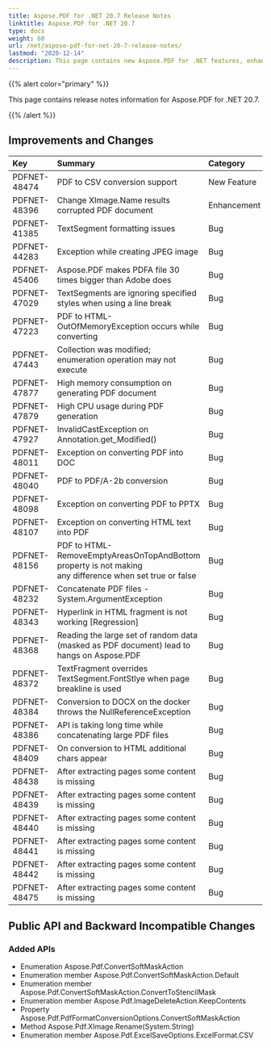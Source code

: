 ```yaml
---
title: Aspose.PDF for .NET 20.7 Release Notes
linktitle: Aspose.PDF for .NET 20.7 
type: docs
weight: 60
url: /net/aspose-pdf-for-net-20-7-release-notes/
lastmod: "2020-12-14"
description: This page contains new Aspose.PDF for .NET features, enhancement, and bug fixes in 2020, version 20.7. 
---
```


{{% alert color="primary" %}} 

This page contains release notes information for Aspose.PDF for .NET 20.7.

{{% /alert %}} 

## Improvements and Changes

|**Key**|**Summary**|**Category**|
| :- | :- | :- |
|PDFNET-48474|PDF to CSV conversion support|New Feature|
|PDFNET-48396|Change XImage.Name results corrupted PDF document|Enhancement|
|PDFNET-41385|TextSegment formatting issues|Bug|
|PDFNET-44283|Exception while creating JPEG image|Bug|
|PDFNET-45406|Aspose.PDF makes PDFA file 30 times bigger than Adobe does|Bug|
|PDFNET-47029|TextSegments are ignoring specified styles when using a line break|Bug|
|PDFNET-47223|PDF to HTML-OutOfMemoryException occurs while converting|Bug|
|PDFNET-47443|Collection was modified; enumeration operation may not execute|Bug|
|PDFNET-47877|High memory consumption on generating PDF document|Bug|
|PDFNET-47879|High CPU usage during PDF generation|Bug|
|PDFNET-47927|InvalidCastException on Annotation.get_Modified()|Bug|
|PDFNET-48011|Exception on converting PDF into DOC|Bug|
|PDFNET-48040|PDF to PDF/A-2b conversion|Bug|
|PDFNET-48098|Exception on converting PDF to PPTX|Bug|
|PDFNET-48107|Exception on converting HTML text into PDF|Bug|
|PDFNET-48156|PDF to HTML-RemoveEmptyAreasOnTopAndBottom property  is not making <br/> any difference when set true or false|Bug|
|PDFNET-48232|Concatenate PDF files - System.ArgumentException|Bug|
|PDFNET-48343|Hyperlink in HTML fragment is not working [Regression]|Bug|
|PDFNET-48368|Reading the large set of random data (masked as PDF document) lead to <br/> hangs on Aspose.PDF|Bug|
|PDFNET-48372|TextFragment overrides TextSegment.FontStlye when page breakline is used|Bug|
|PDFNET-48384|Conversion to DOCX on the docker throws the NullReferenceException|Bug|
|PDFNET-48386|API is taking long time while concatenating large PDF files|Bug|
|PDFNET-48409|On conversion to HTML additional chars appear|Bug|
|PDFNET-48438|After extracting pages some content is missing|Bug|
|PDFNET-48439|After extracting pages some content is missing|Bug|
|PDFNET-48440|After extracting pages some content is missing|Bug|
|PDFNET-48441|After extracting pages some content is missing|Bug|
|PDFNET-48442|After extracting pages some content is missing|Bug|
|PDFNET-48475|After extracting pages some content is missing|Bug|

## Public API and Backward Incompatible Changes

### Added APIs

 * Enumeration Aspose.Pdf.ConvertSoftMaskAction
 * Enumeration member Aspose.Pdf.ConvertSoftMaskAction.Default
 * Enumeration member Aspose.Pdf.ConvertSoftMaskAction.ConvertToStencilMask
 * Enumeration member Aspose.Pdf.ImageDeleteAction.KeepContents
 * Property Aspose.Pdf.PdfFormatConversionOptions.ConvertSoftMaskAction
 * Method Aspose.Pdf.XImage.Rename(System.String)
 * Enumeration member Aspose.Pdf.ExcelSaveOptions.ExcelFormat.CSV
